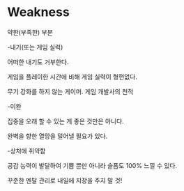 # Weakness

약한\(부족한\) 부분

-내기\(또는 게임 실력\)

어떠한 내기도 거부한다. 

게임을 플레이한 시간에 비해 게임 실력이 형편없다.

무기 강화를 하지 않는 게이머. 게임 개발사의 천적

-이완

집중을 오래 할 수 있는 게 좋은 것만은 아니다.

완벽을 향한 열망을 덜어낼 필요가 있다.

-상처에 취약함

공감 능력이 발달하여 기쁨 뿐만 아니라 슬픔도 100% 느낄 수 있다. 

꾸준한 멘탈 관리로 내일에 지장을 주지 말 것! 







